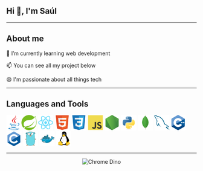 ## Hi 👋, I'm Saúl
____
## About me
🌱 I’m currently learning web development

📫 You can see all my project below 

😄 I'm passionate about all things tech
____
## Languages and Tools

<img src="https://github.com/devicons/devicon/blob/master/icons/java/java-original.svg" alt="Java" height="40"/><img src="https://github.com/devicons/devicon/blob/master/icons/spring/spring-original.svg" alt="Spring" height="40"/>
<img src="https://github.com/devicons/devicon/blob/master/icons/react/react-original.svg" alt="React" height="40"/>
<img src="https://github.com/devicons/devicon/blob/master/icons/html5/html5-original.svg" alt="HTML5" height="40"/>
<img src="https://github.com/devicons/devicon/blob/master/icons/css3/css3-original.svg" alt="CSS3" height="40"/>
<img src="https://github.com/devicons/devicon/blob/master/icons/javascript/javascript-original.svg" alt="JavaScript" height="40"/>
<img src="https://github.com/devicons/devicon/blob/master/icons/nodejs/nodejs-original.svg" alt="Node.js" height="40"/>
<img src="https://github.com/devicons/devicon/blob/master/icons/python/python-original.svg" alt="Python" height="40"/>
<img src="https://github.com/devicons/devicon/blob/master/icons/mongodb/mongodb-original.svg" alt="MongoDB" height="40"/>
<img src="https://github.com/devicons/devicon/blob/master/icons/mysql/mysql-original.svg" alt="MySQL" height="40"/>
<img src="https://github.com/devicons/devicon/blob/master/icons/cplusplus/cplusplus-original.svg" alt="C++" height="40"/>
<img src="https://github.com/devicons/devicon/blob/master/icons/c/c-original.svg" alt="C" height="40"/>
<img src="https://github.com/devicons/devicon/blob/master/icons/go/go-original.svg" alt="Go" height="40"/>
<img src="https://github.com/devicons/devicon/blob/master/icons/docker/docker-original.svg" alt="Docker" height="40"/>
<img src="https://github.com/devicons/devicon/blob/master/icons/linux/linux-original.svg" alt="Linux" height="40"/>
____

<p align="center">
  <img src="https://raw.githubusercontent.com/wayou/t-rex-runner/gh-pages/assets/screenshot.gif" alt="Chrome Dino">
</p>

<!--
**SaulMen/SaulMen** is a ✨ _special_ ✨ repository because its `README.md` (this file) appears on your GitHub profile.

Here are some ideas to get you started:

- 🔭 I’m currently working on ...
- 🌱 I’m currently learning ...
- 👯 I’m looking to collaborate on ...
- 🤔 I’m looking for help with ...
- 💬 Ask me about ...
- 📫 How to reach me: ...
- 😄 Pronouns: ...
- ⚡ Fun fact: ...
-->

